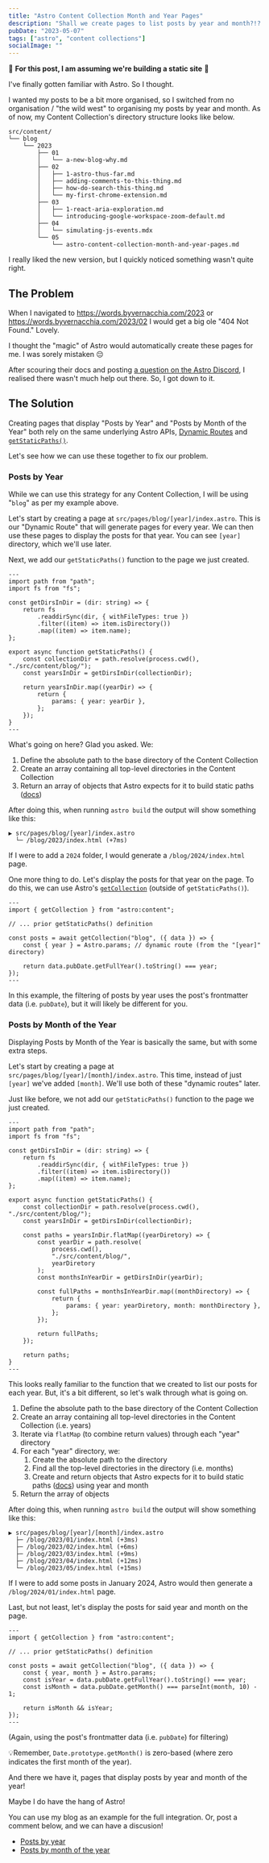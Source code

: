 ```yaml
---
title: "Astro Content Collection Month and Year Pages"
description: "Shall we create pages to list posts by year and month?!? Yes, of course!"
pubDate: "2023-05-07"
tags: ["astro", "content collections"]
socialImage: ""
---
```


🚨 **For this post, I am assuming we're building a static site** 🚨

I've finally gotten familiar with Astro. So I thought.

I wanted my posts to be a bit more organised, so I switched from no organisation / "the wild west" to organising my posts
by year and month. As of now, my Content Collection's directory structure looks like below.

```
src/content/
└── blog
    └── 2023
        ├── 01
        │   └── a-new-blog-why.md
        ├── 02
        │   ├── 1-astro-thus-far.md
        │   ├── adding-comments-to-this-thing.md
        │   ├── how-do-search-this-thing.md
        │   └── my-first-chrome-extension.md
        ├── 03
        │   ├── 1-react-aria-exploration.md
        │   └── introducing-google-workspace-zoom-default.md
        ├── 04
        │   └── simulating-js-events.mdx
        └── 05
            └── astro-content-collection-month-and-year-pages.md
```

I really liked the new version, but I quickly noticed something wasn't quite right.

## The Problem

When I navigated to https://words.byvernacchia.com/2023 or https://words.byvernacchia.com/2023/02 I would get a big ole
"404 Not Found." Lovely.

I thought the "magic" of Astro would automatically create these pages for me. I was sorely mistaken 😔

After scouring their docs and posting [a question on the Astro Discord](https://discord.com/channels/830184174198718474/1097931916025544845/1097931916025544845),
I realised there wasn't much help out there. So, I got down to it.

## The Solution

Creating pages that display "Posts by Year" and "Posts by Month of the Year" both rely on the same underlying Astro APIs,
[Dynamic Routes](https://docs.astro.build/en/core-concepts/routing/#dynamic-routes) and
[`getStaticPaths()`](https://docs.astro.build/en/reference/api-reference/#getstaticpaths).

Let's see how we can use these together to fix our problem.

### Posts by Year

While we can use this strategy for any Content Collection, I will be using "`blog`" as per my example above.

Let's start by creating a page at `src/pages/blog/[year]/index.astro`. This is our "Dynamic Route" that will generate
pages for every year. We can then use these pages to display the posts for that year. You can see `[year]` directory,
which we'll use later.

Next, we add our `getStaticPaths()` function to the page we just created.

```astro
---
import path from "path";
import fs from "fs";

const getDirsInDir = (dir: string) => {
    return fs
        .readdirSync(dir, { withFileTypes: true })
        .filter((item) => item.isDirectory())
        .map((item) => item.name);
};

export async function getStaticPaths() {
    const collectionDir = path.resolve(process.cwd(), "./src/content/blog/");
    const yearsInDir = getDirsInDir(collectionDir);

    return yearsInDir.map((yearDir) => {
        return {
            params: { year: yearDir },
        };
    });
}
---
```

What's going on here? Glad you asked. We:

1. Define the absolute path to the base directory of the Content Collection
2. Create an array containing all top-level directories in the Content Collection
3. Return an array of objects that Astro expects for it to build static paths ([docs](https://docs.astro.build/en/reference/api-reference/#params))

After doing this, when running `astro build` the output will show something like this:

```
▶ src/pages/blog/[year]/index.astro
  └─ /blog/2023/index.html (+7ms)
```

If I were to add a `2024` folder, I would generate a `/blog/2024/index.html` page.

One more thing to do. Let's display the posts for that year on the page. To do this, we can use Astro's
[`getCollection`](https://docs.astro.build/en/reference/api-reference/#getcollection) (outside of `getStaticPaths()`).

```astro
---
import { getCollection } from "astro:content";

// ... prior getStaticPaths() definition

const posts = await getCollection("blog", ({ data }) => {
    const { year } = Astro.params; // dynamic route (from the "[year]" directory)

    return data.pubDate.getFullYear().toString() === year;
});
---
```

In this example, the filtering of posts by year uses the post's frontmatter data (i.e. `pubDate`), but it will likely
be different for you.

### Posts by Month of the Year

Displaying Posts by Month of the Year is basically the same, but with some extra steps.

Let's start by creating a page at `src/pages/blog/[year]/[month]/index.astro`. This time, instead of just `[year]` we've
added `[month]`. We'll use both of these "dynamic routes" later.

Just like before, we not add our `getStaticPaths()` function to the page we just created.

```astro
---
import path from "path";
import fs from "fs";

const getDirsInDir = (dir: string) => {
    return fs
        .readdirSync(dir, { withFileTypes: true })
        .filter((item) => item.isDirectory())
        .map((item) => item.name);
};

export async function getStaticPaths() {
    const collectionDir = path.resolve(process.cwd(), "./src/content/blog/");
    const yearsInDir = getDirsInDir(collectionDir);

    const paths = yearsInDir.flatMap((yearDiretory) => {
        const yearDir = path.resolve(
            process.cwd(),
            "./src/content/blog/",
            yearDiretory
        );
        const monthsInYearDir = getDirsInDir(yearDir);

        const fullPaths = monthsInYearDir.map((monthDirectory) => {
            return {
                params: { year: yearDiretory, month: monthDirectory },
            };
        });

        return fullPaths;
    });

    return paths;
}
---
```

This looks really familiar to the function that we created to list our posts for each year. But, it's a bit different, so
let's walk through what is going on.

1. Define the absolute path to the base directory of the Content Collection
2. Create an array containing all top-level directories in the Content Collection (i.e. years)
3. Iterate via `flatMap` (to combine return values) through each "year" directory
4. For each "year" directory, we:
    1. Create the absolute path to the directory
    2. Find all the top-level directories in the directory (i.e. months)
    3. Create and return objects that Astro expects for it to build static paths ([docs](https://docs.astro.build/en/reference/api-reference/#params)) using year and month
5. Return the array of objects

After doing this, when running `astro build` the output will show something like this:

```
▶ src/pages/blog/[year]/[month]/index.astro
  ├─ /blog/2023/01/index.html (+3ms)
  ├─ /blog/2023/02/index.html (+6ms)
  ├─ /blog/2023/03/index.html (+9ms)
  ├─ /blog/2023/04/index.html (+12ms)
  └─ /blog/2023/05/index.html (+15ms)
```

If I were to add some posts in January 2024, Astro would then generate a `/blog/2024/01/index.html` page.

Last, but not least, let's display the posts for said year and month on the page.

```astro
---
import { getCollection } from "astro:content";

// ... prior getStaticPaths() definition

const posts = await getCollection("blog", ({ data }) => {
    const { year, month } = Astro.params;
    const isYear = data.pubDate.getFullYear().toString() === year;
    const isMonth = data.pubDate.getMonth() === parseInt(month, 10) - 1;

    return isMonth && isYear;
});
---
```

(Again, using the post's frontmatter data (i.e. `pubDate`) for filtering)

💡Remember, `Date.prototype.getMonth()` is zero-based (where zero indicates the first month of the year).

And there we have it, pages that display posts by year and month of the year!

Maybe I do have the hang of Astro!

You can use my blog as an example for the full integration. Or, post a comment below, and we can have a discusion!

-   [Posts by year](https://github.com/vernak2539/words-byvernacchia/blob/main/src/pages/blog/%5Byear%5D/index.astro)
-   [Posts by month of the year](https://github.com/vernak2539/words-byvernacchia/blob/main/src/pages/blog/%5Byear%5D/%5Bmonth%5D/index.astro)
